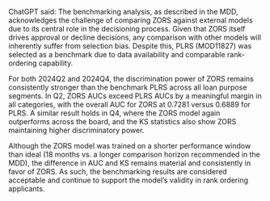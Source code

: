 ChatGPT said:
The benchmarking analysis, as described in the MDD, acknowledges the challenge of comparing ZORS against external models due to its central role in the decisioning process. Given that ZORS itself drives approval or decline decisions, any comparison with other models will inherently suffer from selection bias. Despite this, PLRS (MOD11827) was selected as a benchmark due to data availability and comparable rank-ordering capability.

For both 2024Q2 and 2024Q4, the discrimination power of ZORS remains consistently stronger than the benchmark PLRS across all loan purpose segments. In Q2, ZORS AUCs exceed PLRS AUCs by a meaningful margin in all categories, with the overall AUC for ZORS at 0.7281 versus 0.6889 for PLRS. A similar result holds in Q4, where the ZORS model again outperforms across the board, and the KS statistics also show ZORS maintaining higher discriminatory power.

Although the ZORS model was trained on a shorter performance window than ideal (18 months vs. a longer comparison horizon recommended in the MDD), the difference in AUC and KS remains material and consistently in favor of ZORS. As such, the benchmarking results are considered acceptable and continue to support the model’s validity in rank ordering applicants.
